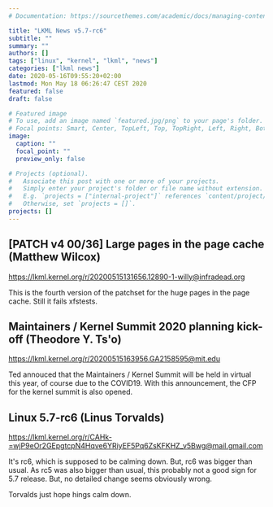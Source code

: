 ```yaml
---
# Documentation: https://sourcethemes.com/academic/docs/managing-content/

title: "LKML News v5.7-rc6"
subtitle: ""
summary: ""
authors: []
tags: ["linux", "kernel", "lkml", "news"]
categories: ["lkml news"]
date: 2020-05-16T09:55:20+02:00
lastmod: Mon May 18 06:26:47 CEST 2020
featured: false
draft: false

# Featured image
# To use, add an image named `featured.jpg/png` to your page's folder.
# Focal points: Smart, Center, TopLeft, Top, TopRight, Left, Right, BottomLeft, Bottom, BottomRight.
image:
  caption: ""
  focal_point: ""
  preview_only: false

# Projects (optional).
#   Associate this post with one or more of your projects.
#   Simply enter your project's folder or file name without extension.
#   E.g. `projects = ["internal-project"]` references `content/project/deep-learning/index.md`.
#   Otherwise, set `projects = []`.
projects: []
---
```


[PATCH v4 00/36] Large pages in the page cache (Matthew Wilcox)
---------------------------------------------------------------

https://lkml.kernel.org/r/20200515131656.12890-1-willy@infradead.org

This is the fourth version of the patchset for the huge pages in the page
cache.  Still it fails xfstests.


Maintainers / Kernel Summit 2020 planning kick-off (Theodore Y. Ts'o)
---------------------------------------------------------------------

https://lkml.kernel.org/r/20200515163956.GA2158595@mit.edu

Ted annouced that the Maintainers / Kernel Summit will be held in virtual this
year, of course due to the COVID19.  With this announcement, the CFP for the
kernel summit is also opened.


Linux 5.7-rc6 (Linus Torvalds)
------------------------------

https://lkml.kernel.org/r/CAHk-=wjP9eOr2GEpgtcpN4Hqve6YRiyEF5Pq6ZsKFKHZ_v5Bwg@mail.gmail.com

It's rc6, which is supposed to be calming down.  But, rc6 was bigger than
usual.  As rc5 was also bigger than usual, this probably not a good sign for
5.7 release.  But, no detailed change seems obviously wrong.

Torvalds just hope hings calm down.
